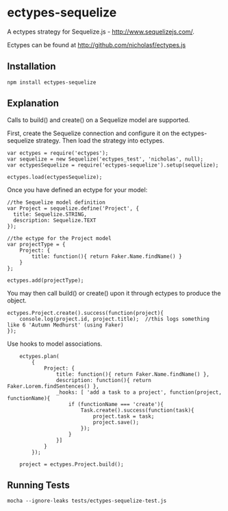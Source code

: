 # ectypes-sequelize

A ectypes strategy for Sequelize.js - http://www.sequelizejs.com/. 

Ectypes can be found at http://github.com/nicholasf/ectypes.js


## Installation

```
npm install ectypes-sequelize
```

## Explanation

Calls to build() and create() on a Sequelize model are supported.

First, create the Sequelize connection and configure it on the ectypes-sequelize strategy. Then load the strategy into ectypes.

```
var ectypes = require('ectypes');
var sequelize = new Sequelize('ectypes_test', 'nicholas', null);
var ectypesSequelize = require('ectypes-sequelize').setup(sequelize);

ectypes.load(ectypesSequelize);
```


Once you have defined an ectype for your model:

```
//the Sequelize model definition
var Project = sequelize.define('Project', {
  title: Sequelize.STRING,
  description: Sequelize.TEXT
});

//the ectype for the Project model
var projectType = {
	Project: {
		title: function(){ return Faker.Name.findName() }
	}
};

ectypes.add(projectType);
```

You may then call build() or create() upon it through ectypes to produce the object.

```
ectypes.Project.create().success(function(project){
	console.log(project.id, project.title);  //this logs something like 6 'Autumn Medhurst' (using Faker)
});

```

Use hooks to model associations.

```
	ectypes.plan(
		{
			Project: {
				title: function(){ return Faker.Name.findName() },
				description: function(){ return Faker.Lorem.findSentences() },
				_hooks: [ 'add a task to a project', function(project, functionName){
					if (functionName === 'create'){				
						Task.create().success(function(task){
							project.task = task;
							project.save();
						});
					}
				}]
			}
		});

	project = ectypes.Project.build();

```

## Running Tests

```
mocha --ignore-leaks tests/ectypes-sequelize-test.js 
```
 	
